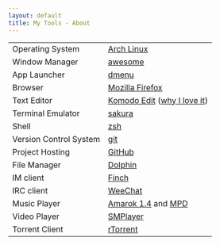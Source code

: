 ```yaml
---
layout: default
title: My Tools - About
---
```


<table>
<tr>
	<td>Operating System</td>
	<td>
		<a href="http://www.archlinux.org/">Arch Linux</a>
	</td>
</tr>
<tr>
	<td>Window Manager</td>
	<td>
		<a href="http://awesome.naquadah.org/">awesome</a>
	</td>
</tr>
<tr>
	<td>App Launcher</td>
	<td>
		<a href="http://tools.suckless.org/dmenu/">dmenu</a>
	</td>
</tr>
<tr>
	<td>Browser</td>
	<td>
		<a href="http://www.mozilla.com/firefox/">Mozilla Firefox</a>
	</td>
</tr>
<tr>
	<td>Text Editor</td>
	<td>
		<a href="http://www.activestate.com/komodo_edit/">Komodo Edit</a>
		(<a href="/2010/03/18/why-i-love-komodo-edit.html">why I love it</a>)
	</td>
</tr>
<tr>
	<td>Terminal Emulator</td>
	<td>
		<a href="http://www.pleyades.net/david/sakura.php">sakura</a>
	</td>
</tr>
<tr>
	<td>Shell</td>
	<td>
		<a href="http://www.zsh.org/">zsh</a>
	</td>
</tr>
<tr>
	<td>Version Control System</td>
	<td>
		<a href="http://git-scm.com/">git</a>
	</td>
</tr>
<tr>
	<td>Project Hosting</td>
	<td>
		<a href="http://github.com/">GitHub</a>
	</td>
</tr>
<tr>
	<td>File Manager</td>
	<td>
		<a href="http://dolphin.kde.org/">Dolphin</a>
	</td>
</tr>
<tr>
	<td>IM client</td>
	<td>
		<a href="http://developer.pidgin.im/wiki/Using%20Finch">Finch</a>
	</td>
</tr>
<tr>
	<td>IRC client</td>
	<td>
		<a href="http://www.weechat.org/">WeeChat</a>
	</td>
</tr>
<tr>
	<td>Music Player</td>
	<td>
		<a href="http://amarok.kde.org/">Amarok 1.4</a> and <a href="http://mpd.wikia.com/wiki/Music_Player_Daemon_Wiki">MPD</a>
	</td>
</tr>
<tr>
	<td>Video Player</td>
	<td>
		<a href="http://smplayer.sourceforge.net/">SMPlayer</a>
	</td>
</tr>
<tr>
	<td>Torrent Client</td>
	<td>
		<a href="http://libtorrent.rakshasa.no/">rTorrent</a>
	</td>
</tr>
</table>
